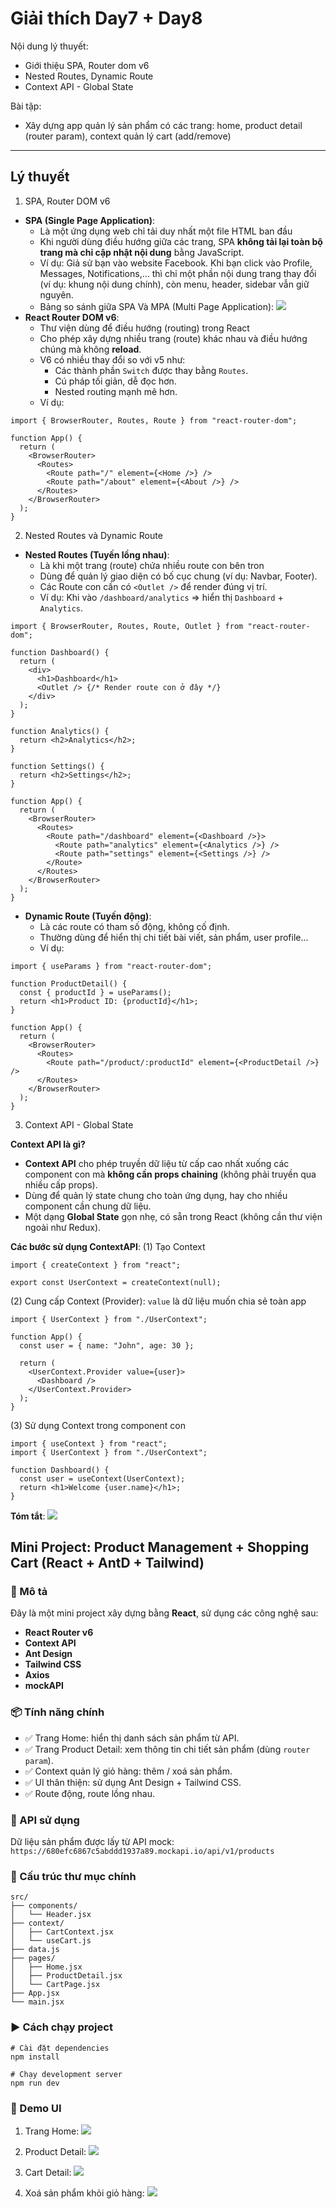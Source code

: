 # Giải thích Day7 + Day8

Nội dung lý thuyết:
- Giới thiệu SPA, Router dom v6
- Nested Routes, Dynamic Route
- Context API - Global State

Bài tập:
- Xây dựng app quản lý sản phẩm có các trang: home, product detail (router param), context quản lý cart (add/remove)

---

## Lý thuyết

1. SPA, Router DOM v6
- **SPA (Single Page Application)**:
    - Là một ứng dụng web chỉ tải duy nhất một file HTML ban đầu
    - Khi người dùng điều hướng giữa các trang, SPA **không tải lại toàn bộ trang mà chỉ cập nhật nội dung** bằng JavaScript.
    - Ví dụ: Giả sử bạn vào website Facebook. Khi bạn click vào Profile, Messages, Notifications,... thì chỉ một phần nội dung trang thay đổi (ví dụ: khung nội dung chính), còn menu, header, sidebar vẫn giữ nguyên.
    - Bảng so sánh giữa SPA Và MPA (Multi Page Application):
    ![](screenshots/1.png) 
- **React Router DOM v6**:
    - Thư viện dùng để điều hướng (routing) trong React
    - Cho phép xây dựng nhiều trang (route) khác nhau và điều hướng chúng mà không **reload**.
    - V6 có nhiều thay đổi so với v5 như:
        - Các thành phần `Switch` được thay bằng `Routes`.
        - Cú pháp tối giản, dễ đọc hơn.
        - Nested routing mạnh mẽ hơn.
    - Ví dụ:
```
import { BrowserRouter, Routes, Route } from "react-router-dom";

function App() {
  return (
    <BrowserRouter>
      <Routes>
        <Route path="/" element={<Home />} />
        <Route path="/about" element={<About />} />
      </Routes>
    </BrowserRouter>
  );
}
```

2. Nested Routes và Dynamic Route
- **Nested Routes (Tuyến lồng nhau)**:
    - Là khi một trang (route) chứa nhiều route con bên tron
    - Dùng để quản lý giao diện có bố cục chung (ví dụ: Navbar, Footer).
    - Các Route con cần có `<Outlet />` để render đúng vị trí.
    - Ví dụ: Khi vào `/dashboard/analytics` => hiển thị `Dashboard` + `Analytics`.
```
import { BrowserRouter, Routes, Route, Outlet } from "react-router-dom";

function Dashboard() {
  return (
    <div>
      <h1>Dashboard</h1>
      <Outlet /> {/* Render route con ở đây */}
    </div>
  );
}

function Analytics() {
  return <h2>Analytics</h2>;
}

function Settings() {
  return <h2>Settings</h2>;
}

function App() {
  return (
    <BrowserRouter>
      <Routes>
        <Route path="/dashboard" element={<Dashboard />}>
          <Route path="analytics" element={<Analytics />} />
          <Route path="settings" element={<Settings />} />
        </Route>
      </Routes>
    </BrowserRouter>
  );
}
```
- **Dynamic Route (Tuyến động)**:
    - Là các route có tham số động, không cố định.
    - Thường dùng để hiển thị chi tiết bài viết, sản phẩm, user profile...
    - Ví dụ:
```
import { useParams } from "react-router-dom";

function ProductDetail() {
  const { productId } = useParams();
  return <h1>Product ID: {productId}</h1>;
}

function App() {
  return (
    <BrowserRouter>
      <Routes>
        <Route path="/product/:productId" element={<ProductDetail />} />
      </Routes>
    </BrowserRouter>
  );
}
```

3. Context API - Global State

**Context API là gì?**
- **Context API** cho phép truyền dữ liệu từ cấp cao nhất xuống các component con mà **không cần props chaining** (không phải truyền qua nhiều cấp props).
- Dùng để quản lý state chung cho toàn ứng dụng, hay cho nhiều component cần chung dữ liệu.
- Một dạng **Global State** gọn nhẹ, có sẵn trong React (không cần thư viện ngoài như Redux).

**Các bước sử dụng ContextAPI**:
(1) Tạo Context
```
import { createContext } from "react";

export const UserContext = createContext(null);
```

(2) Cung cấp Context (Provider): `value` là dữ liệu muốn chia sẻ toàn app
```
import { UserContext } from "./UserContext";

function App() {
  const user = { name: "John", age: 30 };

  return (
    <UserContext.Provider value={user}>
      <Dashboard />
    </UserContext.Provider>
  );
}
```

(3) Sử dụng Context trong component con
```
import { useContext } from "react";
import { UserContext } from "./UserContext";

function Dashboard() {
  const user = useContext(UserContext);
  return <h1>Welcome {user.name}</h1>;
}
```

**Tóm tắt**:
![](screenshots/2.png)

## Mini Project: Product Management + Shopping Cart (React + AntD + Tailwind)

### 🚀 Mô tả

Đây là một mini project xây dựng bằng **React**, sử dụng các công nghệ sau:

- **React Router v6**
- **Context API**
- **Ant Design**
- **Tailwind CSS**
- **Axios**
- **mockAPI**

### 📦 Tính năng chính

- ✅ Trang Home: hiển thị danh sách sản phẩm từ API.
- ✅ Trang Product Detail: xem thông tin chi tiết sản phẩm (dùng `router param`).
- ✅ Context quản lý giỏ hàng: thêm / xoá sản phẩm.
- ✅ UI thân thiện: sử dụng Ant Design + Tailwind CSS.
- ✅ Route động, route lồng nhau.

### 🔗 API sử dụng

Dữ liệu sản phẩm được lấy từ API mock: `https://680efc6867c5abddd1937a89.mockapi.io/api/v1/products`

### 🧩 Cấu trúc thư mục chính
```
src/
├── components/
│   └── Header.jsx
├── context/
│   ├── CartContext.jsx
│   └── useCart.js
├── data.js
├── pages/
│   ├── Home.jsx
│   ├── ProductDetail.jsx
│   └── CartPage.jsx
├── App.jsx
└── main.jsx
```

### ▶️ Cách chạy project
```
# Cài đặt dependencies
npm install

# Chạy development server
npm run dev
```

### 📸 Demo UI

1. Trang Home:
![](screenshots/3.png)

2. Product Detail:
![](screenshots/4.png)

3. Cart Detail:
![](screenshots/5.png)

4. Xoá sản phẩm khỏi giỏ hàng:
![](screenshots/6.png)